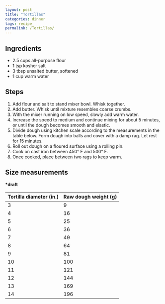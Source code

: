 ```yaml
---
layout: post
title: "Tortillas"
categories: dinner
tags: recipe
permalink: /Tortillas/
---
```


## Ingredients

- 2.5 cups all-purpose flour
- 1 tsp kosher salt
- 3 tbsp unsalted butter, softened
- 1 cup warm water

## Steps

1. Add flour and salt to stand mixer bowl. Whisk together.
2. Add butter. Whisk until mixture resembles coarse crumbs.
3. With the mixer running on low speed, slowly add warm water.
4. Increase the speed to medium and continue mixing for about 5 minutes, or
   until the dough becomes smooth and elastic.
5. Divide dough using kitchen scale according to the measurements in the table
   below. Form dough into balls and cover with a damp rag. Let rest for 15
   minutes.
6. Roll out dough on a floured surface using a rolling pin.
7. Cook on cast iron between 450° F and 500° F.
8. Once cooked, place between two rags to keep warm.

## Size measurements

**\*draft**

| Tortilla diameter (in.) | Raw dough weight (g) |
| ----------------------- | -------------------- |
| 3                       | 9                    |
| 4                       | 16                   |
| 5                       | 25                   |
| 6                       | 36                   |
| 7                       | 49                   |
| 8                       | 64                   |
| 9                       | 81                   |
| 10                      | 100                  |
| 11                      | 121                  |
| 12                      | 144                  |
| 13                      | 169                  |
| 14                      | 196                  |
